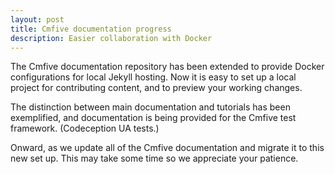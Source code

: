 ```yaml
---
layout: post
title: Cmfive documentation progress
description: Easier collaboration with Docker
---
```


The Cmfive documentation repository has been extended to provide Docker configurations for local Jekyll hosting. Now it is easy to set up a local project for contributing content, and to preview your working changes.

The distinction between main documentation and tutorials has been exemplified, and documentation is being provided for the Cmfive test framework. (Codeception UA tests.)

Onward, as we update all of the Cmfive documentation and migrate it to this new set up. This may take some time so we appreciate your patience.
